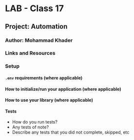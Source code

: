 # LAB - Class 17

## Project: Automation

### Author: Mohammad Khader

### Links and Resources



### Setup

#### `.env` requirements (where applicable)



#### How to initialize/run your application (where applicable)


#### How to use your library (where applicable)

#### Tests

- How do you run tests?
- Any tests of note?
- Describe any tests that you did not complete, skipped, etc

